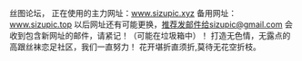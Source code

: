 丝图论坛，
正在使用的主力网址：www.sizupic.xyz
备用网址：www.sizupic.top
以后网址还有可能更换，推荐发邮件给sizupic@gmail.com  会收到包含新网址的邮件，请紧记！（可能在垃圾箱中）！
打造无色情，无露点的高跟丝袜恋足社区，我们一直努力！
花开堪折直须折,莫待无花空折枝。
